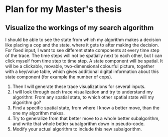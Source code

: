 # Plan for my Master's thesis



## Visualize the workings of my search algorithm

I should be able to see the state from which my algorithm makes a decision like placing a cop and the state, where it gets to after making the decision. For fixed input, I want to see different state components at every time step of the trace. The time steps will not be spatially next to each other, but I can click myself from time step to time step. A state component will be spatial. It will be a clickable, movable, two-dimensional colourful picture, together with a key/value table, which gives additional digital information about this state component (for example the number of cops).

1. Then I will generate these trace visualizations for several inputs.
2. I will look through each trace visualization and try to understand my algorithm: From any spatial state, to which other spatial state will my algorithm go?
3. Find a specific spatial state, from where I know a better move, than the one my algorithm makes.
4. Try to generalize from that better move to a whole better subalgorithm, and write that whole better subalgorithm down in pseudo-code.
5. Modify your actual algorithm to include this new subalgorithm.
